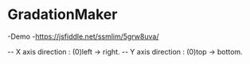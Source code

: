 ﻿# GradationMaker

-Demo -https://jsfiddle.net/ssmlim/5grw8uva/


-- X axis direction : (0)left -> right.
-- Y axis direction : (0)top -> bottom.
